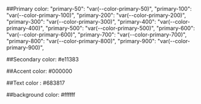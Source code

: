 
##Primary color: 
"primary-50": "var(--color-primary-50)",
"primary-100": "var(--color-primary-100)",
"primary-200": "var(--color-primary-200)",
"primary-300": "var(--color-primary-300)",
"primary-400": "var(--color-primary-400)",
"primary-500": "var(--color-primary-500)",
"primary-600": "var(--color-primary-600)",
"primary-700": "var(--color-primary-700)",
"primary-800": "var(--color-primary-800)",
"primary-900": "var(--color-primary-900)",


##Secondary color: #e11383

##Accent color: #000000

##Text color : #683817

##background color: #ffffff
